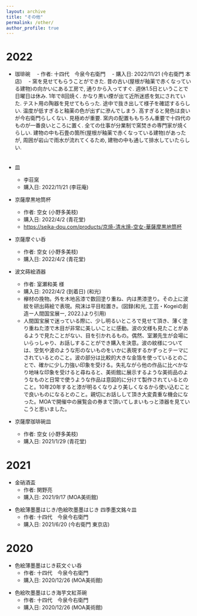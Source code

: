 ```yaml
---
layout: archive
title: "その他"
permalink: /other/
author_profile: true
---
```


# 2022

- 珈琲碗
　- 作者: 十四代　今泉今右衛門
　- 購入日: 2022/11/21 (今右衛門 本店)
　- 窯を見せてもらうことができた. 昔の古い(屋根が釉薬で赤くなっている建物)の向かいにある工房で, 通りから入ってすぐ. 週休1.5日ということで日曜日は休み. 1年で8回焼く. かなり黒い煙が出て近所迷惑を気にされていた. テスト用の陶器を見せてもらった. 途中で抜き出して様子を確認するらしい. 温度が低すぎると釉薬の色が出ずに滲んでしまう. 高すぎると発色は良いが今右衛門らしくない. 見極めが重要. 窯内の配置ももちろん重要で十四代のものが一番良いところに置く. 全ての仕事が分業制で窯焚きの専門家が焼くらしい. 建物の中も石畳の箇所(屋根が釉薬で赤くなっている建物)があったが, 周囲が岩山で雨水が流れてくるため, 建物の中も通して排水していたらしい.  
　　<!-- 01E848 -->

- 皿
  - 李荘窯
  - 購入日: 2022/11/21 (李荘庵)
  <!-- 0020D0 -->

- 京薩摩黒地筒杯
  - 作者: 空女 (小野多美枝)
  - 購入日: 2022/4/2 (青花堂)
  - https://seika-dou.com/products/京焼-清水焼-空女-華薩摩黒地筒杯
  <!--  -->


- 京薩摩ぐい呑
  - 作者: 空女 (小野多美枝)
  - 購入日: 2022/4/2 (青花堂)
  <!-- 01ADB0 -->

- 波文蒔絵酒器
  - 作者: 室瀬和美 様
  - 購入日: 2022/4/2 (到着日) (和光)
  - 欅材の挽物。外を木地呂漆で数回塗り重ね、内は黒漆塗り。その上に波紋を研出蒔絵で表現。飛沫は平目粒置き。(図録(和光, 工芸・Kogeiの創造ー人間国宝展ー, 2022.)より引用)
  - 人間国宝展で迷っている際に、少し明るいところで見せて頂き、薄く塗り重ねた漆で木目が非常に美しいことに感動。波の文様も見たことがあるようで見たことがない、目を引かれるもの。偶然、室瀬先生が会場にいらっしゃり、お話しすることができ購入を決意。波の紋様については、空気や波のような形のないものをいかに表現するかずっとテーマにされているとのこと。波の部分は比較的大きな金箔を使っているとのことで、確かに少し力強い印象を受ける。失礼ながら他の作品に比べかなり地味な印象を受けると尋ねると、美術館に展示するような美術品のようなものと日常で使うような作品は意図的に分けて製作されているとのこと。10年20年すると漆が明るくなりより美しくなるから使い込むことで良いものになるとのこと。親切にお話しして頂き大変貴重な機会になった。MOAで開催中の展覧会の券まで頂いてしまいもっと漆器を見ていこうと思いました。
  <!-- 041EB0 -->

- 京薩摩珈琲碗皿
  - 作者: 空女 (小野多美枝)
  - 購入日: 2021/1/29 (青花堂)
  <!-- 049F98 -->


# 2021
- 金硝酒盃
  - 作者: 関野亮
  - 購入日: 2021/9/17 (MOA美術館)
<!-- 0055F0 -->

- 色絵薄墨墨はじき/色絵吹墨墨はじき 四季墨文銘々皿
  - 作者: 十四代　今泉今右衛門
  - 購入日: 2021/6/20 (今右衛門 東京店) 
<!-- 01FBD0 -->

# 2020

- 色絵薄墨墨はじき萩文ぐい呑
  - 作者: 十四代　今泉今右衛門
  - 購入日: 2020/12/26 (MOA美術館)
<!-- 0101D0 -->

- 色絵吹墨墨はじき海芋文紅茶碗
  - 作者: 十四代　今泉今右衛門
  - 購入日: 2020/12/26 (MOA美術館)
<!-- 0157C0 -->



